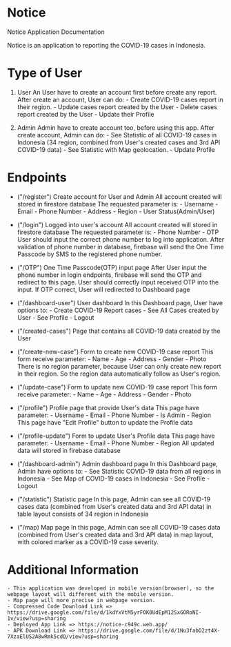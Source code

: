 # Notice
Notice Application Documentation

Notice is an application to reporting the COVID-19 cases in Indonesia.

# Type of User
 1. User
    An User have to create an account first before create any report.
    After create an account, User can do:
        - Create COVID-19 cases report in their region.
        - Update cases report created by the User
        - Delete cases report created by the User
        - Update their Profile

2. Admin
    Admin have to create account too, before using this app.
    After create account, Admin can do:
        - See Statistic of all COVID-19 cases in Indonesia (34 region, combined from User's created cases and 3rd API COVID-19 data)
        - See Statistic with Map geolocation.
        - Update Profile 


# Endpoints
 - ("/register") 
    Create account for User and Admin
    All account created will stored in firestore database
    The requested parameter is:
        - Username
        - Email
        - Phone Number
        - Address
        - Region
        - User Status(Admin/User)

 - ("/login") 
    Logged into user's account
    All account created will stored in firestore database
    The requested parameter is:
        - Phone Number
        - OTP
    User should input the correct phone number to log into application.
    After validation of phone number in database, firebase will send the One Time Passcode by SMS to the registered phone number.

 - ("/OTP") 
    One Time Passcode(OTP) input page
    After User input the phone number in login endpoints, firebase will send the OTP and redirect to this page.
    User should correctly input received OTP into the input.
    If OTP correct, User will redirected to Dashboard page
    
 - ("/dashboard-user") 
    User dashboard
    In this Dashboard page, User have options to:
        - Create COVID-19 Report cases
        - See All Cases created by User
        - See Profile
        - Logout

 - ("/created-cases") 
    Page that contains all COVID-19 data created by the User

 - ("/create-new-case") 
    Form to create new COVID-19 case report
    This form receive parameter:
        - Name
        - Age
        - Address
        - Gender
        - Photo
    There is no region parameter, because User can only create new report in their region. So the region data automatically follow as User's region.

 - ("/update-case") 
    Form to update new COVID-19 case report
    This form receive parameter:
        - Name
        - Age
        - Address
        - Gender
        - Photo

 - ("/profile") 
    Profile page that provide User's data
    This page have parameter:
        - Username
        - Email
        - Phone Number
        - Is Admin
        - Region
    This page have "Edit Profile" button to update the Profile data

 - ("/profile-update") 
    Form to update User's Profile data
    This page have parameter:
        - Username
        - Email
        - Phone Number
        - Region
    All updated data will stored in firebase database

 - ("/dashboard-admin") 
    Admin dashboard page
    In this Dashboard page, Admin have options to:
        - See Statistic COVID-19 data from all regions in Indonesia
        - See Map of COVID-19 cases in Indonesia
        - See Profile
        - Logout
  
  - ("/statistic") 
    Statistic page
    In this page, Admin can see all COVID-19 cases data (combined from User's created data and 3rd API data) in table layout consists of 34 region in Indonesia

  - ("/map)
    Map page
    In this page, Admin can see all COVID-19 cases data (combined from User's created data and 3rd API data) in map layout, with colored marker as a COVID-19 case    severity.
    

# Additional Information
    - This application was developed in mobile version(browser), so the webpage layout will different with the mobile version.
    - Map page will more precise in webpage version.
    - Compressed Code Download Link =>  https://drive.google.com/file/d/1kdYxVtM5yrFOK0UdEpM12SxGORoNI-1v/view?usp=sharing
    - Deployed App Link => https://notice-c949c.web.app/
    - APK Download Link => https://drive.google.com/file/d/1Nu3fabO2zt4X-7XzaElUS2A8wRmk5cdQ/view?usp=sharing
